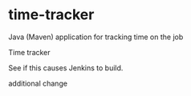 # time-tracker
Java (Maven) application for tracking time on the job

Time tracker

See if this causes Jenkins to build.

additional change
